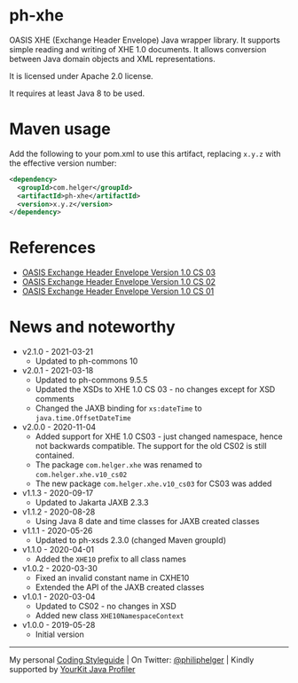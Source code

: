 # ph-xhe

OASIS XHE (Exchange Header Envelope) Java wrapper library.
It supports simple reading and writing of XHE 1.0 documents.
It allows conversion between Java domain objects and XML representations.

It is licensed under Apache 2.0 license.

It requires at least Java 8 to be used.

# Maven usage

Add the following to your pom.xml to use this artifact, replacing `x.y.z` with the effective version number:

```xml
<dependency>
  <groupId>com.helger</groupId>
  <artifactId>ph-xhe</artifactId>
  <version>x.y.z</version>
</dependency>
```

# References

* [OASIS Exchange Header Envelope Version 1.0 CS 03](https://docs.oasis-open.org/bdxr/xhe/v1.0/cs03/xhe-v1.0-cs03-oasis.html)
* [OASIS Exchange Header Envelope Version 1.0 CS 02](https://docs.oasis-open.org/bdxr/xhe/v1.0/cs02/xhe-v1.0-cs02-oasis.html)
* [OASIS Exchange Header Envelope Version 1.0 CS 01](https://docs.oasis-open.org/bdxr/xhe/v1.0/cs01/xhe-v1.0-cs01-oasis.html)

# News and noteworthy

* v2.1.0 - 2021-03-21
    * Updated to ph-commons 10
* v2.0.1 - 2021-03-18
    * Updated to ph-commons 9.5.5
    * Updated the XSDs to XHE 1.0 CS 03 - no changes except for XSD comments
    * Changed the JAXB binding for `xs:dateTime` to `java.time.OffsetDateTime`
* v2.0.0 - 2020-11-04
    * Added support for XHE 1.0 CS03 - just changed namespace, hence not backwards compatible. The support for the old CS02 is still contained.
    * The package `com.helger.xhe` was renamed to `com.helger.xhe.v10_cs02`
    * The new package `com.helger.xhe.v10_cs03` for CS03 was added
* v1.1.3 - 2020-09-17
    * Updated to Jakarta JAXB 2.3.3
* v1.1.2 - 2020-08-28
    * Using Java 8 date and time classes for JAXB created classes
* v1.1.1 - 2020-05-26
    * Updated to ph-xsds 2.3.0 (changed Maven groupId)
* v1.1.0 - 2020-04-01
    * Added the `XHE10` prefix to all class names
* v1.0.2 - 2020-03-30
    * Fixed an invalid constant name in CXHE10
    * Extended the API of the JAXB created classes
* v1.0.1 - 2020-03-04
    * Updated to CS02 - no changes in XSD
    * Added new class `XHE10NamespaceContext`
* v1.0.0 - 2019-05-28
    * Initial version

---

My personal [Coding Styleguide](https://github.com/phax/meta/blob/master/CodingStyleguide.md) |
On Twitter: <a href="https://twitter.com/philiphelger">@philiphelger</a> |
Kindly supported by [YourKit Java Profiler](https://www.yourkit.com)